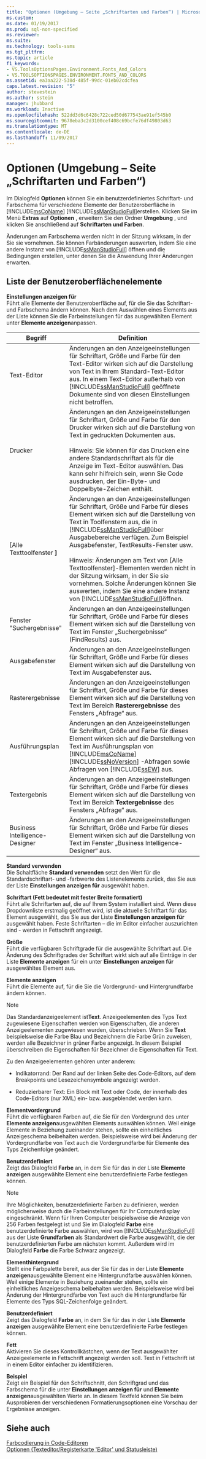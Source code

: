 ```yaml
---
title: "Optionen (Umgebung – Seite „Schriftarten und Farben“) | Microsoft-Dokumentation"
ms.custom: 
ms.date: 01/19/2017
ms.prod: sql-non-specified
ms.reviewer: 
ms.suite: 
ms.technology: tools-ssms
ms.tgt_pltfrm: 
ms.topic: article
f1_keywords:
- VS.ToolsOptionsPages.Environment.Fonts_And_Colors
- VS.TOOLSOPTIONSPAGES.ENVIRONMENT.FONTS_AND_COLORS
ms.assetid: ea3aa222-538d-485f-99dc-01eb02cdcfea
caps.latest.revision: "5"
author: stevestein
ms.author: sstein
manager: jhubbard
ms.workload: Inactive
ms.openlocfilehash: 522dd3d6c6428c722ced50d677543ae91ef545b0
ms.sourcegitcommit: 9678eba3c2d3100cef408c69bcfe76df49803d63
ms.translationtype: MT
ms.contentlocale: de-DE
ms.lasthandoff: 11/09/2017
---
```

# <a name="options-environment---fonts-and-colors-page"></a>Optionen (Umgebung – Seite „Schriftarten und Farben“)
Im Dialogfeld **Optionen** können Sie ein benutzerdefiniertes Schriftart- und Farbschema für verschiedene Elemente der Benutzeroberfläche in [!INCLUDE[msCoName](../../includes/msconame_md.md)] [!INCLUDE[ssManStudioFull](../../includes/ssmanstudiofull_md.md)]erstellen. Klicken Sie im Menü **Extras** auf **Optionen** , erweitern Sie den Ordner **Umgebung** , und klicken Sie anschließend auf **Schriftarten und Farben**.  
  
Änderungen am Farbschema werden nicht in der Sitzung wirksam, in der Sie sie vornehmen. Sie können Farbänderungen auswerten, indem Sie eine andere Instanz von [!INCLUDE[ssManStudioFull](../../includes/ssmanstudiofull_md.md)] öffnen und die Bedingungen erstellen, unter denen Sie die Anwendung Ihrer Änderungen erwarten.  
  
## <a name="uielement-list"></a>Liste der Benutzeroberflächenelemente  
**Einstellungen anzeigen für**  
Führt alle Elemente der Benutzeroberfläche auf, für die Sie das Schriftart- und Farbschema ändern können. Nach dem Auswählen eines Elements aus der Liste können Sie die Farbeinstellungen für das ausgewählten Element unter **Elemente anzeigen**anpassen.  
  
|Begriff|Definition|  
|--------|--------------|  
|Text-Editor|Änderungen an den Anzeigeeinstellungen für Schriftart, Größe und Farbe für den Text-Editor wirken sich auf die Darstellung von Text in Ihrem Standard-Text-Editor aus. In einem Text-Editor außerhalb von [!INCLUDE[ssManStudioFull](../../includes/ssmanstudiofull_md.md)] geöffnete Dokumente sind von diesen Einstellungen nicht betroffen.|  
|Drucker|Änderungen an den Anzeigeeinstellungen für Schriftart, Größe und Farbe für den Drucker wirken sich auf die Darstellung von Text in gedruckten Dokumenten aus.<br /><br />Hinweis: Sie können für das Drucken eine andere Standardschriftart als für die Anzeige im Text-Editor auswählen. Das kann sehr hilfreich sein, wenn Sie Code ausdrucken, der Ein-Byte- und Doppelbyte-Zeichen enthält.|  
|[Alle Texttoolfenster **]**|Änderungen an den Anzeigeeinstellungen für Schriftart, Größe und Farbe für dieses Element wirken sich auf die Darstellung von Text in Toolfenstern aus, die in [!INCLUDE[ssManStudioFull](../../includes/ssmanstudiofull_md.md)]über Ausgabebereiche verfügen. Zum Beispiel Ausgabefenster, TextResults-Fenster usw.<br /><br />Hinweis: Änderungen am Text von [Alle Texttoolfenster]-Elementen werden nicht in der Sitzung wirksam, in der Sie sie vornehmen. Solche Änderungen können Sie auswerten, indem Sie eine andere Instanz von [!INCLUDE[ssManStudioFull](../../includes/ssmanstudiofull_md.md)]öffnen.|  
|Fenster "Suchergebnisse"|Änderungen an den Anzeigeeinstellungen für Schriftart, Größe und Farbe für dieses Element wirken sich auf die Darstellung von Text im Fenster „Suchergebnisse“ (FindResults) aus.|  
|Ausgabefenster|Änderungen an den Anzeigeeinstellungen für Schriftart, Größe und Farbe für dieses Element wirken sich auf die Darstellung von Text im Ausgabefenster aus.|  
|Rasterergebnisse|Änderungen an den Anzeigeeinstellungen für Schriftart, Größe und Farbe für dieses Element wirken sich auf die Darstellung von Text im Bereich **Rasterergebnisse** des Fensters „Abfrage“ aus.|  
|Ausführungsplan|Änderungen an den Anzeigeeinstellungen für Schriftart, Größe und Farbe für dieses Element wirken sich auf die Darstellung von Text im Ausführungsplan von [!INCLUDE[msCoName](../../includes/msconame_md.md)] [!INCLUDE[ssNoVersion](../../includes/ssnoversion_md.md)] -Abfragen sowie Abfragen von [!INCLUDE[ssEW](../../includes/ssew_md.md)] aus.|  
|Textergebnis|Änderungen an den Anzeigeeinstellungen für Schriftart, Größe und Farbe für dieses Element wirken sich auf die Darstellung von Text im Bereich **Textergebnisse** des Fensters „Abfrage“ aus.|  
|Business Intelligence-Designer|Änderungen an den Anzeigeeinstellungen für Schriftart, Größe und Farbe für dieses Element wirken sich auf die Darstellung von Text im Fenster „Business Intelligence-Designer“ aus.|  
  
**Standard verwenden**  
Die Schaltfläche **Standard verwenden** setzt den Wert für die Standardschriftart- und -farbwerte des Listenelements zurück, das Sie aus der Liste **Einstellungen anzeigen für** ausgewählt haben.  
  
**Schriftart (Fett bedeutet mit fester Breite formatiert)**  
Führt alle Schriftarten auf, die auf Ihrem System installiert sind. Wenn diese Dropdownliste erstmalig geöffnet wird, ist die aktuelle Schriftart für das Element ausgewählt, das Sie aus der Liste **Einstellungen anzeigen für** ausgewählt haben. Feste Schriftarten – die im Editor einfacher auszurichten sind - werden in Fettschrift angezeigt.  
  
**Größe**  
Führt die verfügbaren Schriftgrade für die ausgewählte Schriftart auf. Die Änderung des Schriftgrades der Schriftart wirkt sich auf alle Einträge in der Liste **Elemente anzeigen** für ein unter **Einstellungen anzeigen für** ausgewähltes Element aus.  
  
**Elemente anzeigen**  
Führt die Elemente auf, für die Sie die Vordergrund- und Hintergrundfarbe ändern können.  
  
> [!NOTE]  
> Das Standardanzeigeelement ist**Text**. Anzeigeelementen des Typs Text zugewiesene Eigenschaften werden von Eigenschaften, die anderen Anzeigeelementen zugewiesen wurden, überschrieben. Wenn Sie **Text** beispielsweise die Farbe Blau und Bezeichnern die Farbe Grün zuweisen, werden alle Bezeichner in grüner Farbe angezeigt. In diesem Beispiel überschreiben die Eigenschaften für Bezeichner die Eigenschaften für Text.  
  
Zu den Anzeigeelementen gehören unter anderem:  
  
-   Indikatorrand: Der Rand auf der linken Seite des Code-Editors, auf dem Breakpoints und Lesezeichensymbole angezeigt werden.  
  
-   Reduzierbarer Text: Ein Block mit Text oder Code, der innerhalb des Code-Editors (nur XML) ein- bzw. ausgeblendet werden kann.  
  
**Elementvordergrund**  
Führt die verfügbaren Farben auf, die Sie für den Vordergrund des unter **Elemente anzeigen**ausgewählten Elements auswählen können. Weil einige Elemente in Beziehung zueinander stehen, sollte ein einheitliches Anzeigeschema beibehalten werden. Beispielsweise wird bei Änderung der Vordergrundfarbe von Text auch die Vordergrundfarbe für Elemente des Typs Zeichenfolge geändert.  
  
**Benutzerdefiniert**  
Zeigt das Dialogfeld **Farbe** an, in dem Sie für das in der Liste **Elemente anzeigen** ausgewählte Element eine benutzerdefinierte Farbe festlegen können.  
  
> [!NOTE]  
> Ihre Möglichkeiten, benutzerdefinierte Farben zu definieren, werden möglicherweise durch die Farbeinstellungen für Ihr Computerdisplay eingeschränkt. Wenn für Ihren Computer beispielsweise die Anzeige von 256 Farben festgelegt ist und Sie im Dialogfeld **Farbe** eine benutzerdefinierte Farbe auswählen, wird von [!INCLUDE[ssManStudioFull](../../includes/ssmanstudiofull_md.md)] aus der Liste **Grundfarben** als Standardwert die Farbe ausgewählt, die der benutzerdefinierten Farbe am nächsten kommt. Außerdem wird im Dialogfeld **Farbe** die Farbe Schwarz angezeigt.  
  
**Elementhintergrund**  
Stellt eine Farbpalette bereit, aus der Sie für das in der Liste **Elemente anzeigen**ausgewählte Element eine Hintergrundfarbe auswählen können. Weil einige Elemente in Beziehung zueinander stehen, sollte ein einheitliches Anzeigeschema beibehalten werden. Beispielsweise wird bei Änderung der Hintergrundfarbe von Text auch die Hintergrundfarbe für Elemente des Typs SQL-Zeichenfolge geändert.  
  
**Benutzerdefiniert**  
Zeigt das Dialogfeld **Farbe** an, in dem Sie für das in der Liste **Elemente anzeigen** ausgewählte Element eine benutzerdefinierte Farbe festlegen können.  
  
**Fett**  
Aktivieren Sie dieses Kontrollkästchen, wenn der Text ausgewählter Anzeigeelemente in Fettschrift angezeigt werden soll. Text in Fettschrift ist in einem Editor einfacher zu identifizieren.  
  
**Beispiel**  
Zeigt ein Beispiel für den Schriftschnitt, den Schriftgrad und das Farbschema für die unter **Einstellungen anzeigen für** und **Elemente anzeigen**ausgewählten Werte an. In diesem Textfeld können Sie beim Ausprobieren der verschiedenen Formatierungsoptionen eine Vorschau der Ergebnisse anzeigen.  
  
## <a name="see-also"></a>Siehe auch  
[Farbcodierung in Code-Editoren](http://msdn.microsoft.com/en-us/802882dc-c997-4e3f-8a01-994bb43169ae)  
[Optionen (Texteditor/Registerkarte 'Editor' und Statusleiste)](http://msdn.microsoft.com/en-us/e4815678-7885-4631-878f-c6a2b857ee05)  
  

